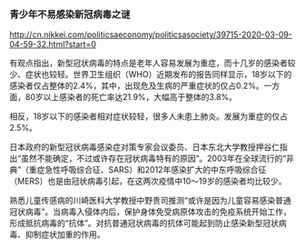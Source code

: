 ### 青少年不易感染新冠病毒之谜
http://cn.nikkei.com/politicsaeconomy/politicsasociety/39715-2020-03-09-04-59-32.html?start=0

有观点指出，新型冠状病毒的特点是老年人容易发展为重症，而十几岁的感染者较少、症状也较轻。世界卫生组织（WHO）近期发布的报告同样显示，18岁以下的感染者仅占整体的2.4%，其中，出现危及生病的严重症状的仅占0.2%。一方面，80岁以上感染者的死亡率达21.9%，大幅高于整体的3.8%。

相反，18岁以下的感染者相对症状较轻，很多人未患上肺炎。发展为重症的仅占2.5%。

日本政府的新型冠状病毒感染症对策专家会议委员、日本东北大学教授押谷仁指出“虽然不能确定，不过或许存在冠状病毒特有的原因”。2003年在全球流行的“非典”（重症急性呼吸综合征、SARS）和2012年感染扩大的中东呼吸综合征（MERS）也是由冠状病毒引起，在这两次疫情中10～19岁的感染者均比较少。

熟悉儿童传感病的川崎医科大学教授中野贵司推测“或许是因为儿童容易感染普通冠状病毒”。当病毒入侵体内后，保护身体免受病原体攻击的免疫系统开始工作，形成抵抗病毒的“抗体”。对抗普通冠状病毒的抗体可能起到防止感染新型冠状病毒、抑制症状加重的作用。
